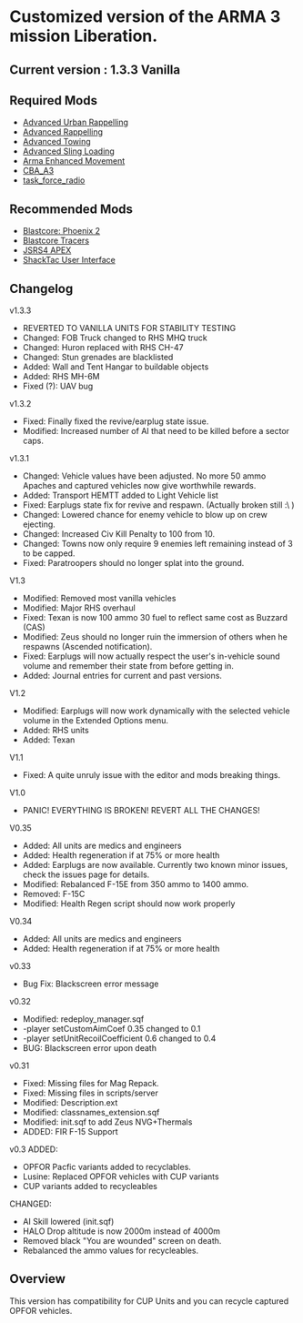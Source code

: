 # Customized version of the ARMA 3 mission Liberation.

## Current version : 1.3.3 Vanilla

## Required Mods
* [Advanced Urban Rappelling](http://steamcommunity.com/sharedfiles/filedetails/?id=730310357)
* [Advanced Rappelling](http://steamcommunity.com/sharedfiles/filedetails/?id=713709341)
* [Advanced Towing](http://steamcommunity.com/sharedfiles/filedetails/?id=639837898)
* [Advanced Sling Loading](http://steamcommunity.com/sharedfiles/filedetails/?id=615007497)
* [Arma Enhanced Movement](http://steamcommunity.com/sharedfiles/filedetails/?id=333310405)
* [CBA_A3](http://steamcommunity.com/sharedfiles/filedetails/?id=450814997)
* [task_force_radio](http://steamcommunity.com/sharedfiles/filedetails/?id=620019431)

## Recommended Mods
* [Blastcore: Phoenix 2](http://www.armaholic.com/page.php?id=23899)
* [Blastcore Tracers](http://www.armaholic.com/page.php?id=24334)
* [JSRS4 APEX](http://www.armaholic.com/page.php?id=27827)
* [ShackTac User Interface](http://steamcommunity.com/sharedfiles/filedetails/?id=498740884)

## Changelog
v1.3.3

* REVERTED TO VANILLA UNITS FOR STABILITY TESTING
* Changed: FOB Truck changed to RHS MHQ truck
* Changed: Huron replaced with RHS CH-47
* Changed: Stun grenades are blacklisted
* Added: Wall and Tent Hangar to buildable objects
* Added: RHS MH-6M
* Fixed (?): UAV bug

v1.3.2

* Fixed: Finally fixed the revive/earplug state issue.
* Modified: Increased number of AI that need to be killed before a sector caps.

v1.3.1

* Changed: Vehicle values have been adjusted. No more 50 ammo Apaches and
captured vehicles now give worthwhile rewards.
* Added: Transport HEMTT added to Light Vehicle list
* Fixed: Earplugs state fix for revive and respawn. (Actually broken still :\ )
* Changed: Lowered chance for enemy vehicle to blow up on crew ejecting.
* Changed: Increased Civ Kill Penalty to 100 from 10.
* Changed: Towns now only require 9 enemies left remaining instead of 3 to be
capped.
* Fixed: Paratroopers should no longer splat into the ground.

V1.3
* Modified: Removed most vanilla vehicles
* Modified: Major RHS overhaul
* Fixed: Texan is now 100 ammo 30 fuel to reflect same cost as Buzzard (CAS)
* Modified: Zeus should no longer ruin the immersion of others when he respawns (Ascended notification).
* Fixed: Earplugs will now actually respect the user's in-vehicle sound volume and remember their state from before getting in.
* Added: Journal entries for current and past versions.

V1.2
* Modified: Earplugs will now work dynamically with the selected vehicle volume in the Extended Options menu.
* Added: RHS units
* Added: Texan

V1.1
* Fixed: A quite unruly issue with the editor and mods breaking things.

V1.0
* PANIC! EVERYTHING IS BROKEN! REVERT ALL THE CHANGES!

V0.35
* Added: All units are medics and engineers
* Added: Health regeneration if at 75% or more health
* Added: Earplugs are now available. Currently two known minor issues, check the issues page for details.
* Modified: Rebalanced F-15E from 350 ammo to 1400 ammo.
* Removed: F-15C
* Modified: Health Regen script should now work properly

V0.34
* Added: All units are medics and engineers
* Added: Health regeneration if at 75% or more health

v0.33
* Bug Fix: Blackscreen error message

v0.32
* Modified: redeploy_manager.sqf 	
* -player setCustomAimCoef 0.35 changed to 0.1
* -player setUnitRecoilCoefficient 0.6 changed to 0.4
* BUG: Blackscreen error upon death

v0.31
* Fixed: Missing files for Mag Repack.
* Fixed: Missing files in scripts/server
* Modified: Description.ext
* Modified: classnames_extension.sqf
* Modified: init.sqf to add Zeus NVG+Thermals
* ADDED: FIR F-15 Support

v0.3
ADDED:
* OPFOR Pacfic variants added to recyclables.
* Lusine: Replaced OPFOR vehicles with CUP variants
* CUP variants added to recycleables

CHANGED:
* AI Skill lowered (init.sqf)
* HALO Drop altitude is now 2000m instead of 4000m
* Removed black "You are wounded" screen on death.
* Rebalanced the ammo values for recycleables.

## Overview

This version has compatibility for CUP Units and you can recycle captured OPFOR vehicles.
